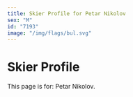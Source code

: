 ```yaml
---
title: Skier Profile for Petar Nikolov
sex: "M"
id: "7193"
image: "/img/flags/bul.svg" 
---
```


# Skier Profile

This page is for: Petar Nikolov.
    